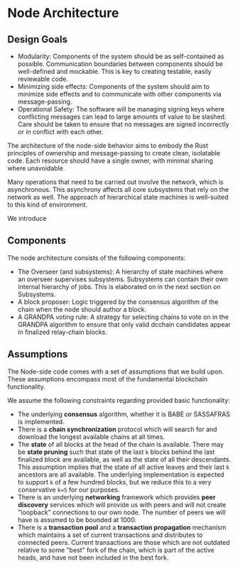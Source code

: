 # Node Architecture

## Design Goals

* Modularity: Components of the system should be as self-contained as possible. Communication boundaries between components should be well-defined and mockable. This is key to creating testable, easily reviewable code.
* Minimizing side effects: Components of the system should aim to minimize side effects and to communicate with other components via message-passing.
* Operational Safety: The software will be managing signing keys where conflicting messages can lead to large amounts of value to be slashed. Care should be taken to ensure that no messages are signed incorrectly or in conflict with each other.

The architecture of the node-side behavior aims to embody the Rust principles of ownership and message-passing to create clean, isolatable code. Each resource should have a single owner, with minimal sharing where unavoidable.

Many operations that need to be carried out involve the network, which is asynchronous. This asynchrony affects all core subsystems that rely on the network as well. The approach of hierarchical state machines is well-suited to this kind of environment.

We introduce

## Components

The node architecture consists of the following components:
  * The Overseer (and subsystems): A hierarchy of state machines where an overseer supervises subsystems. Subsystems can contain their own internal hierarchy of jobs. This is elaborated on in the next section on Subsystems.
  * A block proposer: Logic triggered by the consensus algorithm of the chain when the node should author a block.
  * A GRANDPA voting rule: A strategy for selecting chains to vote on in the GRANDPA algorithm to ensure that only valid dcchain candidates appear in finalized relay-chain blocks.

## Assumptions

The Node-side code comes with a set of assumptions that we build upon. These assumptions encompass most of the fundamental blockchain functionality.

We assume the following constraints regarding provided basic functionality:
  * The underlying **consensus** algorithm, whether it is BABE or SASSAFRAS is implemented.
  * There is a **chain synchronization** protocol which will search for and download the longest available chains at all times.
  * The **state** of all blocks at the head of the chain is available. There may be **state pruning** such that state of the last `k` blocks behind the last finalized block are available, as well as the state of all their descendants. This assumption implies that the state of all active leaves and their last `k` ancestors are all available. The underlying implementation is expected to support `k` of a few hundred blocks, but we reduce this to a very conservative `k=5` for our purposes.
  * There is an underlying **networking** framework which provides **peer discovery** services which will provide us with peers and will not create "loopback" connections to our own node. The number of peers we will have is assumed to be bounded at 1000.
  * There is a **transaction pool** and a **transaction propagation** mechanism which maintains a set of current transactions and distributes to connected peers. Current transactions are those which are not outdated relative to some "best" fork of the chain, which is part of the active heads, and have not been included in the best fork.
